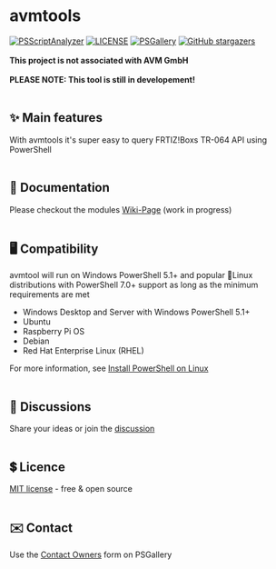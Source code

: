 # avmtools
[![PSScriptAnalyzer](https://github.com/Gincules/avmtools/actions/workflows/powershell.yml/badge.svg)](https://github.com/PowerShell/PSScriptAnalyzer)
[![LICENSE](https://img.shields.io/github/license/Gincules/avmtools)](https://github.com/Gincules/avmtools/blob/main/LICENSE)
[![PSGallery](https://img.shields.io/powershellgallery/dt/avmtools)](https://www.powershellgallery.com/packages/avmtools)
[![GitHub stargazers](https://img.shields.io/github/stars/Gincules/avmtools?style=social)](https://github.com/Gincules/avmtools/stargazers)
<br />
<br />
**This project is not associated with AVM GmbH**
<br />
<br />
**PLEASE NOTE: This tool is still in developement!**
<br />
<br />
## ✨ Main features
With avmtools it's super easy to query FRTIZ!Boxs TR-064 API using PowerShell
<br />
<br />
## 📘 Documentation
Please checkout the modules [Wiki-Page](https://github.com/Gincules/avmtools/wiki) (work in progress)
<br />
<br />
## 🖥 Compatibility
avmtool will run on Windows PowerShell 5.1+ and popular 🐧Linux distributions with PowerShell 7.0+ support as long as the minimum requirements are met
* Windows Desktop and Server with Windows PowerShell 5.1+
* Ubuntu
* Raspberry Pi OS
* Debian
* Red Hat Enterprise Linux (RHEL)

For more information, see [Install PowerShell on Linux](https://learn.microsoft.com/en-us/powershell/scripting/install/installing-powershell-on-linux)
<br />
<br />
## 💬 Discussions
Share your ideas or join the [discussion](https://github.com/Gincules/avmtools/discussions)
<br />
<br />
## 💲 Licence
[MIT license](https://github.com/Gincules/avmtools/blob/main/LICENSE) - free & open source
<br />
<br />
## ✉️ Contact
Use the [Contact Owners](https://www.powershellgallery.com/packages/avmtools) form on PSGallery
